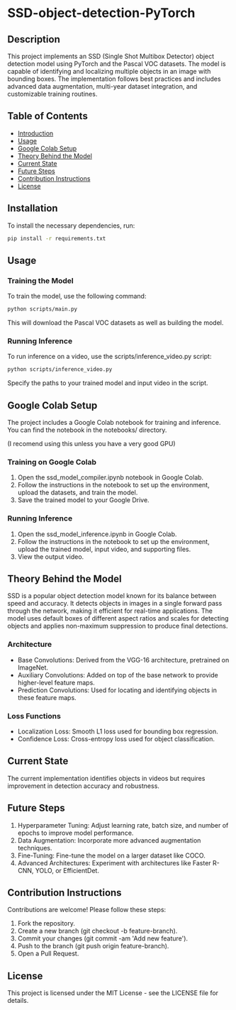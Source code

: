 # SSD-object-detection-PyTorch

## Description

This project implements an SSD (Single Shot Multibox Detector) object detection model using PyTorch and the Pascal VOC datasets. The model is capable of identifying and localizing multiple objects in an image with bounding boxes. The implementation follows best practices and includes advanced data augmentation, multi-year dataset integration, and customizable training routines.

## Table of Contents
- [Introduction](#introduction)
- [Usage](#Usage)
- [Google Colab Setup](#google-colab-setup)
- [Theory Behind the Model](#theory-behind-the-model)
- [Current State](#current-state)
- [Future Steps](#future-steps)
- [Contribution Instructions](#contribution-instructions)
- [License](#licence)

## Installation
To install the necessary dependencies, run:

```bash
pip install -r requirements.txt
```

## Usage
### Training the Model
To train the model, use the following command:

```bash
python scripts/main.py
```
This will download the Pascal VOC datasets as well as building the model.

### Running Inference

To run inference on a video, use the scripts/inference_video.py script:

```bash
python scripts/inference_video.py
```
Specify the paths to your trained model and input video in the script.

## Google Colab Setup
The project includes a Google Colab notebook for training and inference. You can find the notebook in the notebooks/ directory.

(I recomend using this unless you have a very good GPU)

### Training on Google Colab

1. Open the ssd_model_compiler.ipynb notebook in Google Colab.
2. Follow the instructions in the notebook to set up the environment, upload the datasets, and train the model.
3. Save the trained model to your Google Drive.

### Running Inference
1. Open the ssd_model_inference.ipynb in Google Colab.
2. Follow the instructions in the notebook to set up the environment, upload the trained model, input video, and supporting files.
3. View the output video.

## Theory Behind the Model
SSD is a popular object detection model known for its balance between speed and accuracy. It detects objects in images in a single forward pass through the network, making it efficient for real-time applications. The model uses default boxes of different aspect ratios and scales for detecting objects and applies non-maximum suppression to produce final detections.

### Architecture
- Base Convolutions: Derived from the VGG-16 architecture, pretrained on ImageNet.
- Auxiliary Convolutions: Added on top of the base network to provide higher-level feature maps.
- Prediction Convolutions: Used for locating and identifying objects in these feature maps.

### Loss Functions
- Localization Loss: Smooth L1 loss used for bounding box regression.
- Confidence Loss: Cross-entropy loss used for object classification.

## Current State
The current implementation identifies objects in videos but requires improvement in detection accuracy and robustness.

## Future Steps
1. Hyperparameter Tuning: Adjust learning rate, batch size, and number of epochs to improve model performance.
2. Data Augmentation: Incorporate more advanced augmentation techniques.
3. Fine-Tuning: Fine-tune the model on a larger dataset like COCO.
4. Advanced Architectures: Experiment with architectures like Faster R-CNN, YOLO, or EfficientDet.

## Contribution Instructions
Contributions are welcome! Please follow these steps:

1. Fork the repository.
2. Create a new branch (git checkout -b feature-branch).
3. Commit your changes (git commit -am 'Add new feature').
4. Push to the branch (git push origin feature-branch).
5. Open a Pull Request.

## License
This project is licensed under the MIT License - see the LICENSE file for details.

